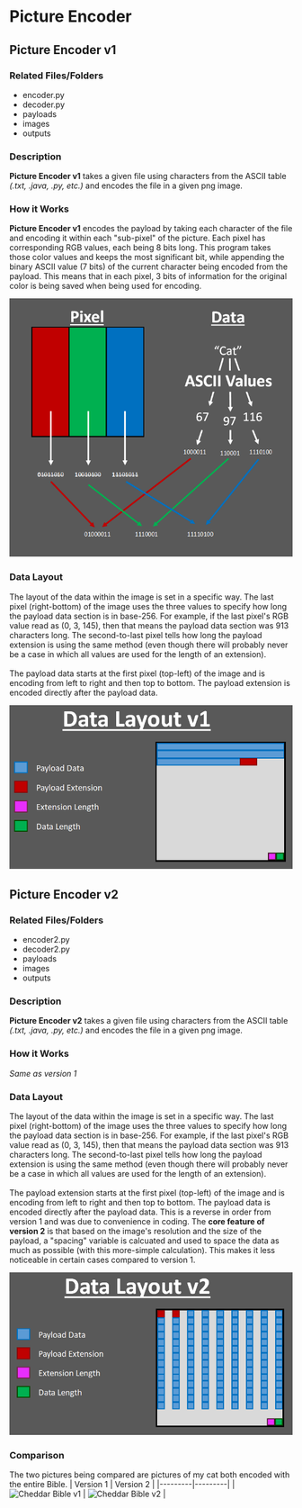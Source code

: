 # Picture Encoder
## Picture Encoder v1
### Related Files/Folders
* encoder.py
* decoder.py
* payloads
* images
* outputs

### Description
**Picture Encoder v1** takes a given file using characters from the ASCII table *(.txt, .java, .py, etc.)* and encodes the file in a given png image. 

### How it Works
**Picture Encoder v1** encodes the payload by taking each character of the file and encoding it within each "sub-pixel" of the picture. Each pixel has corresponding RGB values, each being 8 bits long. This program takes those color values and keeps the most significant bit, while appending the binary ASCII value (7 bits) of the current character being encoded from the payload. This means that in each pixel, 3 bits of information for the original color is being saved when being used for encoding.

![Visual Encoding Representation](readme_images/VisualRep.png)

### Data Layout
The layout of the data within the image is set in a specific way. The last pixel (right-bottom) of the image uses the three values to specify how long the payload data section is in base-256. For example, if the last pixel's RGB value read as (0, 3, 145), then that means the payload data section was 913 characters long. The second-to-last pixel tells how long the payload extension is using the same method (even though there will probably never be a case in which all values are used for the length of an extension).
<br><br>
The payload data starts at the first pixel (top-left) of the image and is encoding from left to right and then top to bottom. The payload extension is encoded directly after the payload data.

![Data Layout Representation v1](readme_images/DataLayout1.png)



## Picture Encoder v2
### Related Files/Folders
* encoder2.py
* decoder2.py
* payloads
* images
* outputs

### Description
**Picture Encoder v2** takes a given file using characters from the ASCII table *(.txt, .java, .py, etc.)* and encodes the file in a given png image. 

### How it Works
*Same as version 1*

### Data Layout
The layout of the data within the image is set in a specific way. The last pixel (right-bottom) of the image uses the three values to specify how long the payload data section is in base-256. For example, if the last pixel's RGB value read as (0, 3, 145), then that means the payload data section was 913 characters long. The second-to-last pixel tells how long the payload extension is using the same method (even though there will probably never be a case in which all values are used for the length of an extension).
<br><br>
The payload extension starts at the first pixel (top-left) of the image and is encoding from left to right and then top to bottom. The payload data is encoded directly after the payload data. This is a reverse in order from version 1 and was due to convenience in coding. The **core feature of version 2** is that based on the image's resolution and the size of the payload, a "spacing" variable is calcuated and used to space the data as much as possible (with this more-simple calculation). This makes it less noticeable in certain cases compared to version 1.

![Data Layout Representation v2](readme_images/DataLayout2.png)

### Comparison
The two pictures being compared are pictures of my cat both encoded with the entire Bible.
| Version 1 | Version 2 |
|---------|---------|
| ![Cheddar Bible v1](readme_images/Cheddar_Bible1.png) | ![Cheddar Bible v2](readme_images/Cheddar_Bible2.png) |